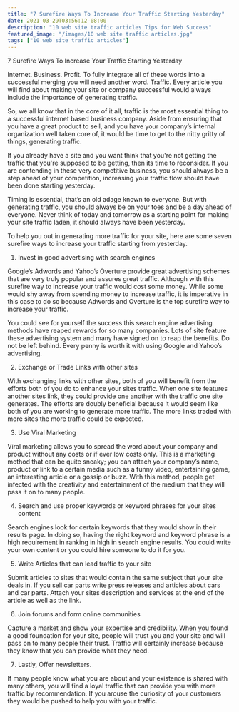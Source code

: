 ```yaml
---
title: "7 Surefire Ways To Increase Your Traffic Starting Yesterday"
date: 2021-03-29T03:56:12-08:00
description: "10 web site traffic articles Tips for Web Success"
featured_image: "/images/10 web site traffic articles.jpg"
tags: ["10 web site traffic articles"]
---
```


7 Surefire Ways To Increase Your Traffic Starting Yesterday


Internet. Business. Profit. To fully integrate all of these words into a successful merging you will need another word. Traffic. Every article you will find about making your site or company successful would always include the importance of generating traffic.

So, we all know that in the core of it all, traffic is the most essential thing to a successful internet based business company. Aside from ensuring that you have a great product to sell, and you have your company’s internal organization well taken core of, it would be time to get to the nitty gritty of things, generating traffic. 

If you already have a site and you want think that you're not getting the traffic that you're supposed to be getting, then its time to reconsider. If you are contending in these very competitive business, you should always be a step ahead of your competition, increasing your traffic flow should have been done starting yesterday. 

Timing is essential, that’s an old adage known to everyone. But with generating traffic, you should always be on your toes and be a day ahead of everyone. Never think of today and tomorrow as a starting point for making your site traffic laden, it should always have been yesterday.

To help you out in generating more traffic for your site, here are some seven surefire ways to increase your traffic starting from yesterday.

1) Invest in good advertising with search engines

Google’s Adwords and Yahoo’s Overture provide great advertising schemes that are very truly popular and assures great traffic. Although with this surefire way to increase your traffic would cost some money. While some would shy away from spending money to increase traffic, it is imperative in this case to do so because Adwords and Overture is the top surefire way to increase your traffic. 

You could see for yourself the success this search engine advertising methods have reaped rewards for so many companies. Lots of site feature these advertising system and many have signed on to reap the benefits. Do not be left behind. Every penny is worth it with using Google and Yahoo’s advertising.

2) Exchange or Trade Links with other sites

With exchanging links with other sites, both of you will benefit from the efforts both of you do to enhance your sites traffic. When one site features another sites link, they could provide one another with the traffic one site generates. The efforts are doubly beneficial because it would seem like both of you are working to generate more traffic. The more links traded with more sites the more traffic could be expected.

3) Use Viral Marketing 

Viral marketing allows you to spread the word about your company and product without any costs or if ever low costs only. This is a marketing method that can be quite sneaky; you can attach your company’s name, product or link to a certain media such as a funny video, entertaining game, an interesting article or a gossip or buzz. With this method, people get infected with the creativity and entertainment of the medium that they will pass it on to many people. 

4) Search and use proper keywords or keyword phrases for your sites content

Search engines look for certain keywords that they would show in their results page. In doing so, having the right keyword and keyword phrase is a high requirement in ranking in high in search engine results. You could write your own content or you could hire someone to do it for you.

5) Write Articles that can lead traffic to your site

Submit articles to sites that would contain the same subject that your site deals in. If you sell car parts write press releases and articles about cars and car parts. Attach your sites description and services at the end of the article as well as the link.

6) Join forums and form online communities

Capture a market and show your expertise and credibility. When you found a good foundation for your site, people will trust you and your site and will pass on to many people their trust. Traffic will certainly increase because they know that you can provide what they need.

7) Lastly, Offer newsletters. 

If many people know what you are about and your existence is shared with many others, you will find a loyal traffic that can provide you with more traffic by recommendation. If you arouse the curiosity of your customers they would be pushed to help you with your traffic. 










